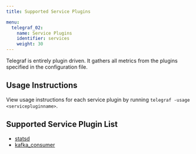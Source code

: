 ```yaml
---
title: Supported Service Plugins

menu:
  telegraf_02:
    name: Service Plugins
    identifier: services
    weight: 30
---
```


Telegraf is entirely plugin driven.
It gathers all metrics from the plugins specified in the configuration file.

## Usage Instructions

View usage instructions for each service plugin by running `telegraf -usage <servicepluginname>`.

## Supported Service Plugin List

* [statsd](https://github.com/influxdb/telegraf/tree/master/plugins/inputs/statsd)
* [kafka_consumer](https://github.com/influxdb/telegraf/tree/master/plugins/inputs/kafka_consumer)
